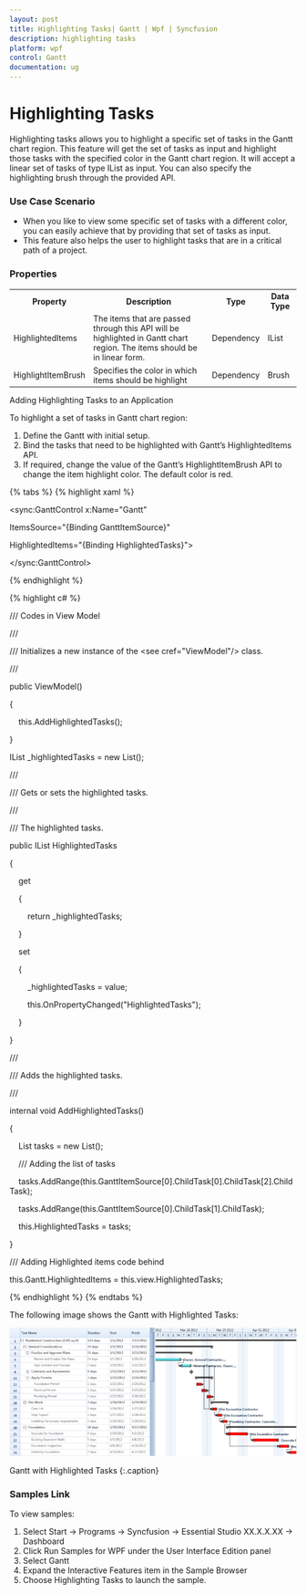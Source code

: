 ```yaml
---
layout: post
title: Highlighting Tasks| Gantt | Wpf | Syncfusion
description: highlighting tasks
platform: wpf
control: Gantt
documentation: ug
---
```


# Highlighting Tasks

Highlighting tasks allows you to highlight a specific set of tasks in the Gantt chart region. This feature will get the set of tasks as input and highlight those tasks with the specified color in the Gantt chart region. It will accept a linear set of tasks of type IList as input. You can also specify the highlighting brush through the provided API.

### Use Case Scenario

* When you like to view some specific set of tasks with a different color, you can easily achieve that by providing that set of tasks as input.
* This feature also helps the user to highlight tasks that are in a critical path of a project.

### Properties



<table>
<tr>
<th>
Property </th><th>
Description </th><th>
Type </th><th>
Data Type </th></tr>
<tr>
<td>
HighlightedItems</td><td>
The items that are passed through this API will be highlighted in Gantt chart region. The items should be in linear form. </td><td>
Dependency</td><td>
IList</td></tr>
<tr>
<td>
HighlightItemBrush</td><td>
Specifies the color in which items should be highlight</td><td>
Dependency</td><td>
Brush</td></tr>
</table>


Adding Highlighting Tasks to an Application

To highlight a set of tasks in Gantt chart region:

1. Define the Gantt with initial setup.
1. Bind the tasks that need to be highlighted with Gantt’s HighlightedItems API.
2. If required, change the value of the Gantt’s HighlightItemBrush API to change the item highlight color. The default color is red.

{% tabs %}
{% highlight xaml %}


<sync:GanttControl x:Name="Gantt" 

ItemsSource="{Binding GanttItemSource}" 

HighlightedItems="{Binding HighlightedTasks}">

</sync:GanttControl>

{% endhighlight %}

{% highlight c# %}



/// Codes in View Model 

/// <summary>

/// Initializes a new instance of the <see cref="ViewModel"/> class.

/// </summary>

public ViewModel()

{

    this.AddHighlightedTasks();

}



IList _highlightedTasks = new List<Task>();



/// <summary>

/// Gets or sets the highlighted tasks.

/// </summary>

/// <value>The highlighted tasks.</value>

public IList HighlightedTasks

{

    get

    {

        return _highlightedTasks;

    }

    set

    {

        _highlightedTasks = value;

        this.OnPropertyChanged("HighlightedTasks");

    }

}



/// <summary>

/// Adds the highlighted tasks.

/// </summary>

internal void AddHighlightedTasks()

{

    List<Task> tasks = new List<Task>();



    /// Adding the list of tasks

    tasks.AddRange(this.GanttItemSource[0].ChildTask[0].ChildTask[2].ChildTask);

    tasks.AddRange(this.GanttItemSource[0].ChildTask[1].ChildTask);



    this.HighlightedTasks = tasks;

}



/// Adding Highlighted items code behind

this.Gantt.HighlightedItems = this.view.HighlightedTasks;



{% endhighlight  %}
{% endtabs  %}

The following image shows the Gantt with Highlighted Tasks:



![](Highlighting-Tasks_images/Highlighting-Tasks_img1.png)



Gantt with Highlighted Tasks
{:.caption}

### Samples Link

To view samples:

1. Select Start -> Programs -> Syncfusion -> Essential Studio XX.X.X.XX -> Dashboard
2. Click Run Samples for WPF under the User Interface Edition panel
3. Select Gantt
4. Expand the Interactive Features item in the Sample Browser
5. Choose Highlighting Tasks to launch the sample.



